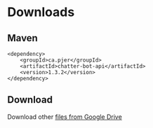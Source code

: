 # Downloads #

## Maven ##

```
<dependency>
    <groupId>ca.pjer</groupId>
    <artifactId>chatter-bot-api</artifactId>
    <version>1.3.2</version>
</dependency>
```

## Download ##

Download other [files from Google Drive](https://drive.google.com/folderview?id=0BzIhnE1b_Kw7V2wwUTJXSnBvWkE)